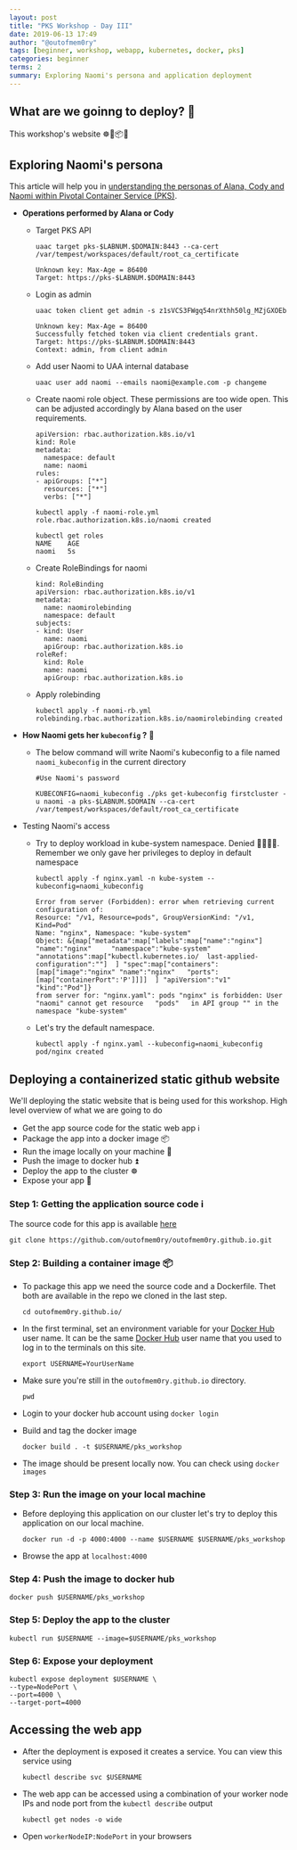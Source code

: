 ```yaml
---
layout: post
title: "PKS Workshop - Day III"
date: 2019-06-13 17:49
author: "@outofmem0ry"
tags: [beginner, workshop, webapp, kubernetes, docker, pks]
categories: beginner
terms: 2
summary: Exploring Naomi's persona and application deployment
---
```

## What are we goinng to deploy? 🤔

This workshop's website ☸️🐳📦🚢

## Exploring Naomi's persona

This article will help you in [understanding the personas of Alana, Cody and Naomi within Pivotal Container Service (PKS)](https://community.pivotal.io/s/article/understanding-the-personas-of-alana-cody-and-naomi-within-pivotal-container-service-pks).

- **Operations performed by Alana or Cody**
  
  - Target PKS API

    ```shell
    uaac target pks-$LABNUM.$DOMAIN:8443 --ca-cert /var/tempest/workspaces/default/root_ca_certificate

    Unknown key: Max-Age = 86400
    Target: https://pks-$LABNUM.$DOMAIN:8443
    ```

  - Login as admin

    ```shell
    uaac token client get admin -s z1sVCS3FWgq54nrXthh50lg_MZjGXOEb

    Unknown key: Max-Age = 86400
    Successfully fetched token via client credentials grant.
    Target: https://pks-$LABNUM.$DOMAIN:8443
    Context: admin, from client admin
    ```

  - Add user Naomi to UAA internal database

    ```shell
    uaac user add naomi --emails naomi@example.com -p changeme
    ```

  - Create naomi role object. These permissions are too wide open. This can be adjusted accordingly by Alana based on the user requirements.

    ```shell
    apiVersion: rbac.authorization.k8s.io/v1
    kind: Role
    metadata:
      namespace: default
      name: naomi
    rules:
    - apiGroups: ["*"]
      resources: ["*"]
      verbs: ["*"]
    ```
  
    ```shell
    kubectl apply -f naomi-role.yml
    role.rbac.authorization.k8s.io/naomi created

    kubectl get roles
    NAME    AGE
    naomi   5s
    ```

  - Create RoleBindings for naomi

    ```shell
    kind: RoleBinding
    apiVersion: rbac.authorization.k8s.io/v1
    metadata:
      name: naomirolebinding
      namespace: default
    subjects:
    - kind: User
      name: naomi
      apiGroup: rbac.authorization.k8s.io
    roleRef:
      kind: Role
      name: naomi
      apiGroup: rbac.authorization.k8s.io
    ```

  - Apply rolebinding

    ```shell
    kubectl apply -f naomi-rb.yml
    rolebinding.rbac.authorization.k8s.io/naomirolebinding created
    ```

- **How Naomi gets her `kubeconfig` ?** 🤔
  - The below command will write Naomi's kubeconfig to a file named `naomi_kubeconfig` in the current directory

    ```shell
    #Use Naomi's password

    KUBECONFIG=naomi_kubeconfig ./pks get-kubeconfig firstcluster -u naomi -a pks-$LABNUM.$DOMAIN --ca-cert /var/tempest/workspaces/default/root_ca_certificate
    ```

- Testing Naomi's access
  - Try to deploy workload in kube-system namespace. Denied 🚫🚫🚫🚫. Remember we only gave her privileges to deploy in default namespace

    ```shell
    kubectl apply -f nginx.yaml -n kube-system --kubeconfig=naomi_kubeconfig
  
    Error from server (Forbidden): error when retrieving current configuration of:
    Resource: "/v1, Resource=pods", GroupVersionKind: "/v1, Kind=Pod"
    Name: "nginx", Namespace: "kube-system"
    Object: &{map["metadata":map["labels":map["name":"nginx"] "name":"nginx"     "namespace":"kube-system" "annotations":map["kubectl.kubernetes.io/  last-applied-configuration":""]  ] "spec":map["containers":[map["image":"nginx" "name":"nginx"   "ports":[map["containerPort":'P']]]]  ] "apiVersion":"v1" "kind":"Pod"]}
    from server for: "nginx.yaml": pods "nginx" is forbidden: User "naomi" cannot get resource   "pods"   in API group "" in the namespace "kube-system"
    ```

  - Let's try the default namespace.

    ```shell
    kubectl apply -f nginx.yaml --kubeconfig=naomi_kubeconfig
    pod/nginx created
    ```
  
## Deploying a containerized static github website

We'll deploying the static website that is being used for this workshop. High level overview of what we are going to do

- Get the app source code for the static web app ℹ️
- Package the app into a docker image 📦
- Run the image locally on your machine 🐳
- Push the image to docker hub ⏫
- Deploy the app to the cluster ☸️
- Expose your app 🔮

### Step 1: Getting the application source code ℹ️

The source code for this app is available [here](https://github.com/outofmem0ry/outofmem0ry.github.io.git)

```shell
git clone https://github.com/outofmem0ry/outofmem0ry.github.io.git
```

### Step 2: Building a container image 📦

- To package this app we need the source code and a Dockerfile. Thet both are available in the repo we cloned in the last step.

  ```shell
  cd outofmem0ry.github.io/
  ```

- In the first terminal, set an environment variable for your [Docker Hub](https://hub.docker.com) user name. It can be the same [Docker Hub](https://hub.docker.com) user name that you used to log in to the terminals on this site.

  ```shell
  export USERNAME=YourUserName
  ```

- Make sure you're still in the `outofmem0ry.github.io` directory.

  ```shell
  pwd
  ```

- Login to your docker hub account using `docker login` 
- Build and tag the docker image
  
  ```shell
  docker build . -t $USERNAME/pks_workshop
  ```

- The image should be present locally now. You can check using `docker images`

### Step 3: Run the image on your local machine

- Before deploying this application on our cluster let's try to deploy this application on our local machine.

  ```shell
  docker run -d -p 4000:4000 --name $USERNAME $USERNAME/pks_workshop
  ```

- Browse the app at `localhost:4000`

### Step 4: Push the image to docker hub

```shell
docker push $USERNAME/pks_workshop
```

### Step 5: Deploy the app to the cluster

```shell
kubectl run $USERNAME --image=$USERNAME/pks_workshop
```

### Step 6: Expose your deployment

```shell
kubectl expose deployment $USERNAME \
--type=NodePort \
--port=4000 \
--target-port=4000
```

## Accessing the web app

- After the deployment is exposed it creates a service. You can view this service using
  
  ```shell
  kubectl describe svc $USERNAME
  ```

- The web app can be accessed using a combination of your worker node IPs and node port from the `kubectl describe` output
  
  ```shell
  kubectl get nodes -o wide
  ```

- Open `workerNodeIP:NodePort` in your browsers
